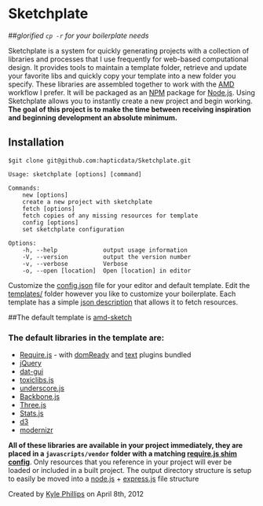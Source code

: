 # Sketchplate
##*glorified `cp -r` for your boilerplate needs*

Sketchplate is a system for quickly generating projects with a collection of libraries and processes that I use frequently for web-based computational design. It provides tools to maintain a template folder, retrieve and update your favorite libs and quickly copy your template into a new folder you specify. These libraries are assembled together to work with the [AMD](https://github.com/amdjs/amdjs-api/wiki/AMD) workflow I prefer. It will be packaged as an [NPM](http://npmjs.org) package for [Node.js](http://nodejs.org). Using Sketchplate allows you to instantly create a new project and begin working. **The goal of this project is to make the time between receiving inspiration and beginning development an absolute minimum.**


## Installation
`$git clone git@github.com:hapticdata/Sketchplate.git`

	Usage: sketchplate [options] [command]

	Commands:
		new [options]
		create a new project with sketchplate
		fetch [options]
		fetch copies of any missing resources for template
		config [options]
		set sketchplate configuration

	Options:
		-h, --help             output usage information
		-V, --version          output the version number
		-v, --verbose          Verbose
		-o, --open [location]  Open [location] in editor


Customize the [config.json](https://github.com/hapticdata/Sketchplate/blob/master/config.json) file for your editor and default template.  Edit the [templates/](https://github.com/hapticdata/Sketchplate/tree/master/template) folder however you like to customize your boilerplate. Each template has a simple [json description](https://github.com/hapticdata/Sketchplate/blob/master/templates/amd-sketch.json) that allows it to fetch resources.


##The default template is [amd-sketch](https://github.com/hapticdata/Sketchplate/blob/master/templates/)
### The default libraries in the template are:
* [Require.js](http://requirejs.org) - with [domReady](https://github.com/requirejs/domReady) and [text](https://github.com/requirejs/text) plugins bundled
* [jQuery](http://jquery.com)
* [dat-gui](http://code.google.com/p/dat-gui/)
* [toxiclibs.js](http://haptic-data.com/toxiclibsjs)
* [underscore.js](http://documentcloud.github.com/underscore/)
* [Backbone.js](http://documentcloud.github.com/backbone/)
* [Three.js](http://mrdoob.github.com/three.js/)
* [Stats.js](http://github.com/mrdoob/stats.js/)
* [d3](http://github.com/mbostock/d3)
* [modernizr](http://modernizr.com)

**All of these libraries are available in your project immediately, they are placed in a `javascripts/vendor` folder with a matching [require.js shim config](http://requirejs.org/docs/api.html#config-shim)**. Only resources that you reference in your project will ever be loaded or included in a built project. The output directory structure is setup to easily be moved into a [node.js](http://nodejs.org) + [express.js](http://expressjs.com) file structure

Created by [Kyle Phillips](http://haptic-data.com) on April 8th, 2012